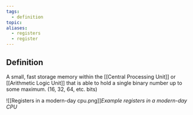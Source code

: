 ```yaml
---
tags:
  - definition
topic: 
aliases:
  - registers
  - register
---
```

## Definition
A small, fast storage memory within the [[Central Processing Unit]] or [[Arithmetic Logic Unit]] that is able to hold a single binary number up to some maximum. (16, 32, 64, etc. bits)

![[Registers in a modern-day cpu.png]]*Example registers in a modern-day CPU*
